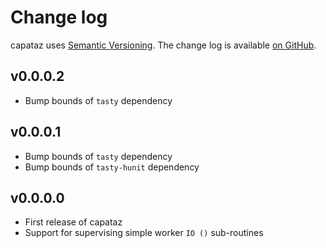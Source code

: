 # Change log

capataz uses [Semantic Versioning][1].
The change log is available [on GitHub][2].

[1]: http://semver.org/spec/v2.0.0.html
[2]: https://github.com/roman/capataz/releases

## v0.0.0.2

* Bump bounds of `tasty` dependency

## v0.0.0.1

* Bump bounds of `tasty` dependency
* Bump bounds of `tasty-hunit` dependency

## v0.0.0.0

* First release of capataz
* Support for supervising simple worker `IO ()` sub-routines
